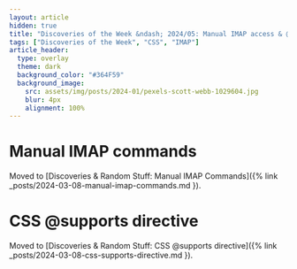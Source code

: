 ```yaml
---
layout: article
hidden: true
title: "Discoveries of the Week &ndash; 2024/05: Manual IMAP access & @supports in CSS"
tags: ["Discoveries of the Week", "CSS", "IMAP"]
article_header:
  type: overlay
  theme: dark
  background_color: "#364F59"
  background_image:
    src: assets/img/posts/2024-01/pexels-scott-webb-1029604.jpg
    blur: 4px
    alignment: 100%
---
```


# Manual IMAP commands
Moved to [Discoveries & Random Stuff: Manual IMAP Commands]({% link _posts/2024-03-08-manual-imap-commands.md }).

# CSS @supports directive
Moved to [Discoveries & Random Stuff: CSS @supports directive]({% link _posts/2024-03-08-css-supports-directive.md }).
